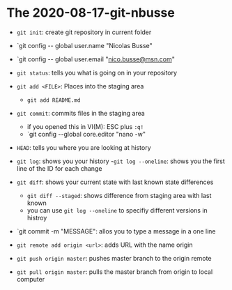 # The 2020-08-17-git-nbusse

- `git init`: create git repository in current folder
- `git config -- global user.name "Nicolas Busse"
- `git config -- global user.email "nico.busse@msn.com"

- `git status`: tells you what is going on in your repository
- `git add <FILE>`: Places <FILE> into the staging area
	- `git add README.md`
- `git commit`: commits files in the staging area
	- if you opened this in VI(M): ESC plus `:q!`
	- `git config --global core.editor "nano -w"
- `HEAD`: tells you where you are looking at history
- `git log`: shows you your history 
	-`git log --oneline`: shows you the first line of the ID for each change
- `git diff`: shows your current state with last known state differences
	-  `git diff --staged`: shows difference from staging area with last known
	- you can use `git log --oneline` to specifiy different versions in histroy
- `git commit -m "MESSAGE": allos you to type a message in a one line 
- `git remote add origin <url>`: adds URL with the name origin
- `git push origin master`: pushes master branch to the origin remote
- `git pull origin master`: pulls the master branch from origin to local computer

